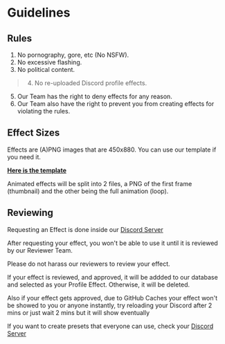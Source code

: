 # Guidelines

## Rules

1. No pornography, gore, etc (No NSFW).
2. No excessive flashing.
3. No political content.
> 4. No re-uploaded Discord profile effects. 
5. Our Team has the right to deny effects for any reason.
6. Our Team also have the right to prevent you from creating effects for violating the rules.

## Effect Sizes

Effects are (A)PNG images that are 450x880. You can use our template if you need it.

**[Here is the template](template)**

Animated effects will be split into 2 files, a PNG of the first frame (thumbnail) and the other being the full animation (loop).

## Reviewing

Requesting an Effect is done inside our [Discord Server](server)

After requesting your effect, you won't be able to use it until it is reviewed by our Reviewer Team.

Please do not harass our reviewers to review your effect.

If your effect is reviewed, and approved, it will be addded to our database and selected as your Profile Effect. Otherwise, it will be deleted.

Also if your effect gets approved, due to GitHub Caches your effect won't be showed to you or anyone instantly, try reloading your Discord after 2 mins or just wait 2 mins but it will show eventually

If you want to create presets that everyone can use, check your [Discord Server](server)

[server]: https://discord.gg/EUM3spHREG
[template]: https://raw.githubusercontent.com/CustomEffects/.github/main/assets/template.png
